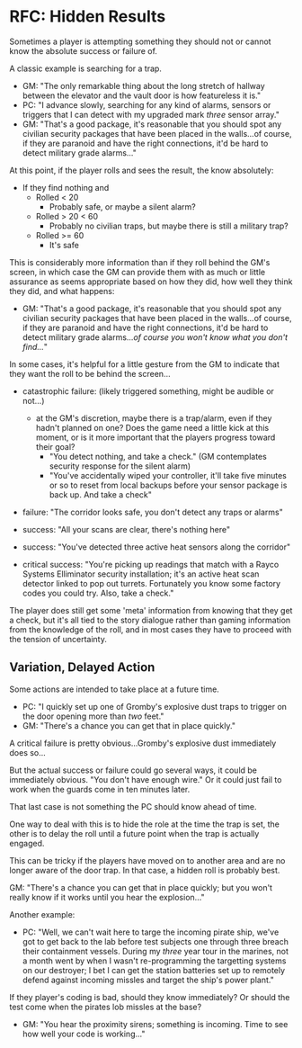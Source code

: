 # RFC: Hidden Results

Sometimes a player is attempting something they should not or cannot know the absolute success or failure of.

A classic example is searching for a trap.

* GM: "The only remarkable thing about the long stretch of hallway between the elevator and the vault door is how featureless it is."
* PC: "I advance slowly, searching for any kind of alarms, sensors or triggers that I can detect with my upgraded mark *three* sensor array."
* GM: "That's a good package, it's reasonable that you should spot any civilian security packages that have been placed in the walls...of course, if they are paranoid and have the right connections, it'd be hard to detect military grade alarms..."

At this point, if the player rolls and sees the result, the know absolutely:

* If they find nothing and
  * Rolled < 20
    * Probably safe, or maybe a silent alarm?
  * Rolled > 20 < 60
    * Probably no civilian traps, but maybe there is still a military trap?
  * Rolled >= 60
    * It's safe

This is considerably more information than if they roll behind the GM's screen, in which case the GM can provide them with as much or little assurance as seems appropriate based on how they did, how well they think they did, and what happens:

* GM: "That's a good package, it's reasonable that you should spot any civilian security packages that have been placed in the walls...of course, if they are paranoid and have the right connections, it'd be hard to detect military grade alarms...*of course you won't know what you don't find...*"

In some cases, it's helpful for a little gesture from the GM to indicate that they want the roll to be behind the screen...

* catastrophic failure: (likely triggered something, might be audible or not...)
  * at the GM's discretion, maybe there is a trap/alarm, even if they hadn't planned on one?  Does the game need a little kick at this moment, or is it more important that the players progress toward their goal?
    * "You detect nothing, and take a check." (GM contemplates security response for the silent alarm)
    * "You've accidentally wiped your controller, it'll take five minutes or so to reset from local backups before your sensor package is back up.  And take a check"

* failure: "The corridor looks safe, you don't detect any traps or alarms"
* success: "All your scans are clear, there's nothing here"
* success: "You've detected three active heat sensors along the corridor"

* critical success: "You're picking up readings that match with a Rayco Systems Elliminator security installation; it's an active heat scan detector linked to pop out turrets. Fortunately you know some factory codes you could try. Also, take a check."

The player does still get some 'meta' information from knowing that they get a check, but it's all tied to the story dialogue rather than gaming information from the knowledge of the roll, and in most cases they have to proceed with the tension of uncertainty.

## Variation, Delayed Action

Some actions are intended to take place at a future time.

* PC: "I quickly set up one of Gromby's explosive dust traps to trigger on the door opening more than *two* feet."
* GM: "There's a chance you can get that in place quickly."

A critical failure is pretty obvious...Gromby's explosive dust immediately does so...

But the actual success or failure could go several ways, it could be immediately obvious.  "You don't have enough wire."  Or it could just fail to work when the guards come in ten minutes later.

That last case is not something the PC should know ahead of time.

One way to deal with this is to hide the role at the time the trap is set, the other is to delay the roll until a future point when the trap is actually engaged.

This can be tricky if the players have moved on to another area and are no longer aware of the door trap.  In that case, a hidden roll is probably best.

GM: "There's a chance you can get that in place quickly; but you won't really know if it works until you hear the explosion..."

Another example:

* PC: "Well, we can't wait here to targe the incoming pirate ship, we've got to get back to the lab before test subjects one through three breach their containment vessels.  During my *three* year tour in the marines, not a month went by when I wasn't re-programming the targetting systems on our destroyer; I bet I can get the station batteries set up to remotely defend against incoming missles and target the ship's power plant."

If they player's coding is bad, should they know immediately?  Or should the test come when the pirates lob missles at the base?

* GM: "You hear the proximity sirens; something is incoming.  Time to see how well your code is working..."
